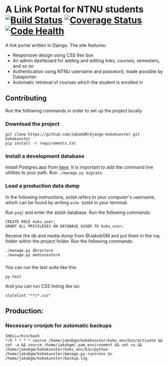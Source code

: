 # A Link Portal for NTNU students [![Build Status](https://travis-ci.org/JakobGM/django-kokekunster.svg?branch=master)](https://travis-ci.org/JakobGM/django-kokekunster) [![Coverage Status](https://coveralls.io/repos/github/JakobGM/django-kokekunster/badge.svg?branch=master)](https://coveralls.io/github/JakobGM/django-kokekunster?branch=master) [![Code Health](https://landscape.io/github/JakobGM/django-kokekunster/master/landscape.svg?style=flat)](https://landscape.io/github/JakobGM/django-kokekunster/master)

A link portal written in Django. The site features:
- Responsive design using CSS flex box
- An admin dashboard for adding and editing links, courses, semesters, and so on
- Authentication using NTNU username and password, made possible by Dataporten
- Automatic retrieval of courses which the student is enrolled in

## Contributing
Run the following commands in order to set up the project locally

### Download the project
```
git clone https://github.com/JakobGM/django-kokekunster.git kokekunster
pip install -r requirements.txt
```

### Install a development database
Install Postgres.app from [here](http://postgresapp.com/). It is important to
add the command line utilities to your path.
Run `./manage.py migrate`.

### Load a production data dump
In the following instructions, `$USER` refers to your computer's username,
which can be found by writing `echo $USER` in your terminal.

Run `psql` and enter the `$USER` database. Run the following commands:
```
CREATE ROLE koku_user;
GRANT ALL PRIVILEGES ON DATABASE $USER TO koku_user;
```

Receive the db and media dump from @JakobGM and put them in the `tmp` folder
within the project folder. Run the following commands:
```
./manage.py dbrestore
./manage.py mediarestore
```

###
You can run the test suite like this:
```
py.test
```

And you can run CSS linting like so:
```
stylelint "**/*.css"
```

## Production:
### Necessary cronjob for automatic backups
```
SHELL=/bin/bash
*/5 * * * * source /home/jakobgm/kokekunster/koku_env/bin/activate && set -a && source /home/jakobgm/.pam_environment && set +a && /home/jakobgm/kokekunster/koku_env/bin/python /home/jakobgm/kokekunster/manage.py runcrons &> /home/jakobgm/kokekunster/backup.log
```

